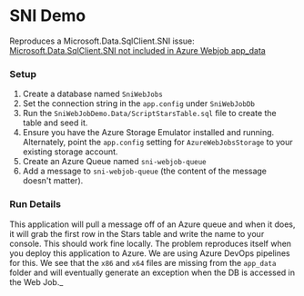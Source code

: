 # SNI Demo
Reproduces a Microsoft.Data.SqlClient.SNI issue: [Microsoft.Data.SqlClient.SNI not included in Azure Webjob app_data](https://github.com/dotnet/SqlClient/issues/460)

### Setup
1. Create a database named `SniWebJobs`
2. Set the connection string in the `app.config` under `SniWebJobDb`
3. Run the `SniWebJobDemo.Data/ScriptStarsTable.sql` file to create the table and seed it. 
4. Ensure you have the Azure Storage Emulator installed and running. Alternately, point the `app.config` setting for `AzureWebJobsStorage` to your existing storage account.
5. Create an Azure Queue named `sni-webjob-queue`
6. Add a message to `sni-webjob-queue` (the content of the message doesn't matter).

### Run Details
This application will pull a message off of an Azure queue and when it does, it will grab the first row in the Stars table and write the name to your console. This should work fine locally.
The problem reproduces itself when you deploy this application to Azure. We are using Azure DevOps pipelines for this.
We see that the `x86` and `x64` files are missing from the `app_data` folder and will eventually generate an exception when the DB is accessed in the Web Job._